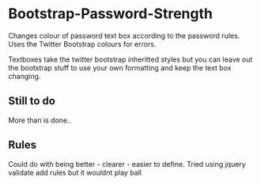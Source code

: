 Bootstrap-Password-Strength
===========================

Changes colour of password text box according to the password rules.  Uses the Twitter Bootstrap colours for errors.

Textboxes take the twitter bootstrap inheritted styles but you can leave out the bootstrap stuff to use your own formatting and keep the text box changing.

Still to do
-----------
More than is done..

Rules
-----
Could do with being better - clearer - easier to define.
Tried using jquery validate add rules but it wouldnt play ball


